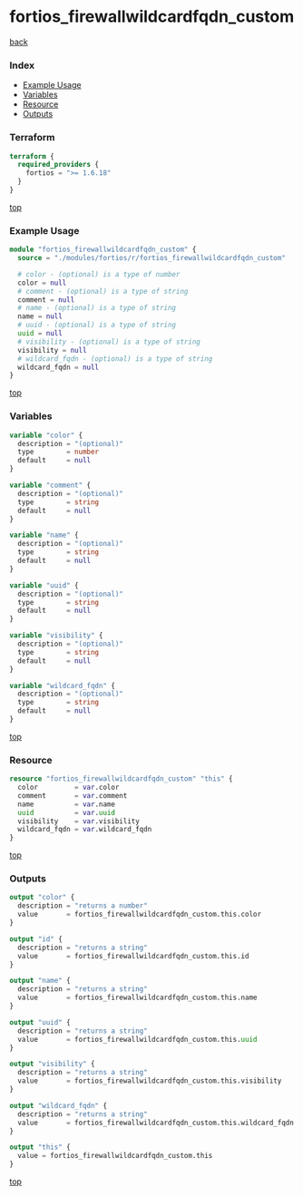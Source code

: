 # fortios_firewallwildcardfqdn_custom

[back](../fortios.md)

### Index

- [Example Usage](#example-usage)
- [Variables](#variables)
- [Resource](#resource)
- [Outputs](#outputs)

### Terraform

```terraform
terraform {
  required_providers {
    fortios = ">= 1.6.18"
  }
}
```

[top](#index)

### Example Usage

```terraform
module "fortios_firewallwildcardfqdn_custom" {
  source = "./modules/fortios/r/fortios_firewallwildcardfqdn_custom"

  # color - (optional) is a type of number
  color = null
  # comment - (optional) is a type of string
  comment = null
  # name - (optional) is a type of string
  name = null
  # uuid - (optional) is a type of string
  uuid = null
  # visibility - (optional) is a type of string
  visibility = null
  # wildcard_fqdn - (optional) is a type of string
  wildcard_fqdn = null
}
```

[top](#index)

### Variables

```terraform
variable "color" {
  description = "(optional)"
  type        = number
  default     = null
}

variable "comment" {
  description = "(optional)"
  type        = string
  default     = null
}

variable "name" {
  description = "(optional)"
  type        = string
  default     = null
}

variable "uuid" {
  description = "(optional)"
  type        = string
  default     = null
}

variable "visibility" {
  description = "(optional)"
  type        = string
  default     = null
}

variable "wildcard_fqdn" {
  description = "(optional)"
  type        = string
  default     = null
}
```

[top](#index)

### Resource

```terraform
resource "fortios_firewallwildcardfqdn_custom" "this" {
  color         = var.color
  comment       = var.comment
  name          = var.name
  uuid          = var.uuid
  visibility    = var.visibility
  wildcard_fqdn = var.wildcard_fqdn
}
```

[top](#index)

### Outputs

```terraform
output "color" {
  description = "returns a number"
  value       = fortios_firewallwildcardfqdn_custom.this.color
}

output "id" {
  description = "returns a string"
  value       = fortios_firewallwildcardfqdn_custom.this.id
}

output "name" {
  description = "returns a string"
  value       = fortios_firewallwildcardfqdn_custom.this.name
}

output "uuid" {
  description = "returns a string"
  value       = fortios_firewallwildcardfqdn_custom.this.uuid
}

output "visibility" {
  description = "returns a string"
  value       = fortios_firewallwildcardfqdn_custom.this.visibility
}

output "wildcard_fqdn" {
  description = "returns a string"
  value       = fortios_firewallwildcardfqdn_custom.this.wildcard_fqdn
}

output "this" {
  value = fortios_firewallwildcardfqdn_custom.this
}
```

[top](#index)